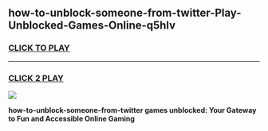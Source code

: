 
## how-to-unblock-someone-from-twitter-Play-Unblocked-Games-Online-q5hlv
<h3>
<a href="https://premium76.site?title=how-to-unblock-someone-from-twitter&ref=25A">CLICK TO PLAY</a></h3>
<hr>

<h3>
<a href="https://premium76.site?title=how-to-unblock-someone-from-twitter&ref=25A">CLICK 2 PLAY</a>
  
</h3>

<a href="https://premium76.site?title=how-to-unblock-someone-from-twitter&ref=25A"><img src="https://clearcache.store/games.png"></a>


**how-to-unblock-someone-from-twitter games unblocked: Your Gateway to Fun and Accessible Online Gaming**
